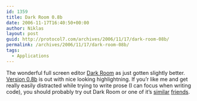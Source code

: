 ```yaml
---
id: 1359
title: Dark Room 0.8b
date: 2006-11-17T16:40:50+00:00
author: Niklas
layout: post
guid: http://protocol7.com/archives/2006/11/17/dark-room-08b/
permalink: /archives/2006/11/17/dark-room-08b/
tags:
  - Applications
---
```

<div class='microid-b4d88e1b80b03426ae4a69bb757cb5a609fe84df'>
  <p>
    The wonderful full screen editor <a href="http://they.misled.us/dark-room/">Dark Room</a> as just gotten slightly better. <a href="http://they.misled.us/archives/587">Version 0.8b</a> is out with nice looking highlightning. If you&#8217;r like me and get really easily distracted while trying to write prose (I can focus when writing code), you should probably try out Dark Room or one of it&#8217;s <a href="http://www.hogbaysoftware.com/product/writeroom">similar</a> <a href="http://www.codealchemists.com/jdarkroom/">friends</a>.
  </p>
</div>